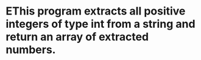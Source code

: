 # EThis program extracts all positive integers of type int from a string and return an array of extracted numbers.